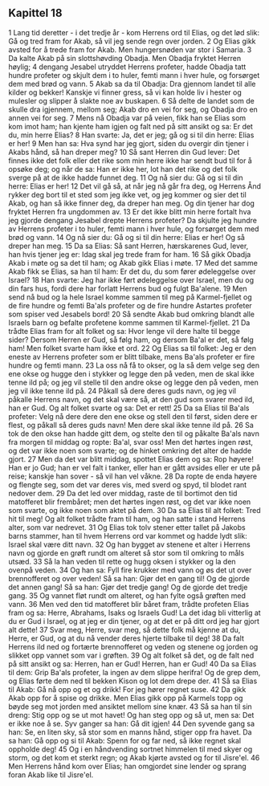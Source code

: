 ## Kapittel 18

1 Lang tid deretter - i det tredje år - kom Herrens ord til Elias, og det lød slik: Gå og tred fram for Akab, så vil jeg sende regn over jorden.
2 Og Elias gikk avsted for å trede fram for Akab. Men hungersnøden var stor i Samaria.
3 Da kalte Akab på sin slottshøvding Obadja. Men Obadja fryktet Herren høylig;
4 dengang Jesabel utryddet Herrens profeter, hadde Obadja tatt hundre profeter og skjult dem i to huler, femti mann i hver hule, og forsørget dem med brød og vann.
5 Akab sa da til Obadja: Dra gjennom landet til alle kilder og bekker! Kanskje vi finner gress, så vi kan holde liv i hester og mulesler og slipper å slakte noe av buskapen.
6 Så delte de landet som de skulle dra igjennem, mellom seg; Akab dro en vei for seg, og Obadja dro en annen vei for seg.
7 Mens nå Obadja var på veien, fikk han se Elias som kom imot ham; han kjente ham igjen og falt ned på sitt ansikt og sa: Er det du, min herre Elias?
8 Han svarte: Ja, det er jeg; gå og si til din herre: Elias er her!
9 Men han sa: Hva synd har jeg gjort, siden du overgir din tjener i Akabs hånd, så han dreper meg?
10 Så sant Herren din Gud lever: Det finnes ikke det folk eller det rike som min herre ikke har sendt bud til for å opsøke deg; og når de sa: Han er ikke her, lot han det rike og det folk sverge på at de ikke hadde funnet deg.
11 Og nå sier du: Gå og si til din herre: Elias er her!
12 Det vil gå så, at når jeg nå går fra deg, og Herrens Ånd rykker deg bort til et sted som jeg ikke vet, og jeg kommer og sier det til Akab, og han så ikke finner deg, da dreper han meg. Og din tjener har dog fryktet Herren fra ungdommen av.
13 Er det ikke blitt min herre fortalt hva jeg gjorde dengang Jesabel drepte Herrens profeter? Da skjulte jeg hundre av Herrens profeter i to huler, femti mann i hver hule, og forsørget dem med brød og vann.
14 Og nå sier du: Gå og si til din herre: Elias er her! Og så dreper han meg.
15 Da sa Elias: Så sant Herren, hærskarenes Gud, lever, han hvis tjener jeg er: Idag skal jeg trede fram for ham.
16 Så gikk Obadja Akab i møte og sa det til ham; og Akab gikk Elias i møte.
17 Med det samme Akab fikk se Elias, sa han til ham: Er det du, du som fører ødeleggelse over Israel?
18 Han svarte: Jeg har ikke ført ødeleggelse over Israel, men du og din fars hus, fordi dere har forlatt Herrens bud og fulgt Ba'alene.
19 Men send nå bud og la hele Israel komme sammen til meg på Karmel-fjellet og de fire hundre og femti Ba'als profeter og de fire hundre Astartes profeter som spiser ved Jesabels bord!
20 Så sendte Akab bud omkring blandt alle Israels barn og befalte profetene komme sammen til Karmel-fjellet.
21 Da trådte Elias fram for alt folket og sa: Hvor lenge vil dere halte til begge sider? Dersom Herren er Gud, så følg ham, og dersom Ba'al er det, så følg ham! Men folket svarte ham ikke et ord.
22 Og Elias sa til folket: Jeg er den eneste av Herrens profeter som er blitt tilbake, mens Ba'als profeter er fire hundre og femti mann.
23 La oss nå få to okser, og la så dem velge seg den ene okse og hugge den i stykker og legge den på veden, men de skal ikke tenne ild på; og jeg vil stelle til den andre okse og legge den på veden, men jeg vil ikke tenne ild på.
24 Påkall så dere deres guds navn, og jeg vil påkalle Herrens navn, og det skal være så, at den gud som svarer med ild, han er Gud. Og alt folket svarte og sa: Det er rett!
25 Da sa Elias til Ba'als profeter: Velg nå dere dere den ene okse og stell den til først, siden dere er flest, og påkall så deres guds navn! Men dere skal ikke tenne ild på.
26 Sa tok de den okse han hadde gitt dem, og stelte den til og påkalte Ba'als navn fra morgen til middag og ropte: Ba'al, svar oss! Men det hørtes ingen røst, og det var ikke noen som svarte; og de hinket omkring det alter de hadde gjort.
27 Men da det var blitt middag, spottet Elias dem og sa: Rop høyere! Han er jo Gud; han er vel falt i tanker, eller han er gått avsides eller er ute på reise; kanskje han sover - så vil han vel våkne.
28 Da ropte de enda høyere og flengte seg, som det var deres vis, med sverd og spyd, til blodet rant nedover dem.
29 Da det led over middag, raste de til bortimot den tid matofferet blir frembåret; men det hørtes ingen røst, og det var ikke noen som svarte, og ikke noen som aktet på dem.
30 Da sa Elias til alt folket: Tred hit til meg! Og alt folket trådte fram til ham, og han satte i stand Herrens alter, som var nedrevet.
31 Og Elias tok tolv stener etter tallet på Jakobs barns stammer, han til hvem Herrens ord var kommet og hadde lydt slik: Israel skal være ditt navn.
32 Og han bygget av stenene et alter i Herrens navn og gjorde en grøft rundt om alteret så stor som til omkring to måls utsæd.
33 Så la han veden til rette og hugg oksen i stykker og la den ovenpå veden.
34 Og han sa: Fyll fire krukker med vann og øs det ut over brennofferet og over veden! Så sa han: Gjør det en gang til! Og de gjorde det annen gang! Så sa han: Gjør det tredje gang! Og de gjorde det tredje gang.
35 Og vannet fløt rundt om alteret, og han fylte også grøften med vann.
36 Men ved den tid matofferet blir båret fram, trådte profeten Elias fram og sa: Herre, Abrahams, Isaks og Israels Gud! La det idag bli vitterlig at du er Gud i Israel, og at jeg er din tjener, og at det er på ditt ord jeg har gjort alt dette!
37 Svar meg, Herre, svar meg, så dette folk må kjenne at du, Herre, er Gud, og at du nå vender deres hjerte tilbake til deg!
38 Da falt Herrens ild ned og fortærte brennofferet og veden og stenene og jorden og slikket opp vannet som var i grøften.
39 Og alt folket så det, og de falt ned på sitt ansikt og sa: Herren, han er Gud! Herren, han er Gud!
40 Da sa Elias til dem: Grip Ba'als profeter, la ingen av dem slippe herifra! Og de grep dem, og Elias førte dem ned til bekken Kison og lot dem drepe der.
41 Så sa Elias til Akab: Gå nå opp og et og drikk! For jeg hører regnet suse.
42 Da gikk Akab opp for å spise og drikke. Men Elias gikk opp på Karmels topp og bøyde seg mot jorden med ansiktet mellom sine knær.
43 Så sa han til sin dreng: Stig opp og se ut mot havet! Og han steg opp og så ut, men sa: Det er ikke noe å se. Syv ganger sa han: Gå dit igjen!
44 Den syvende gang sa han: Se, en liten sky, så stor som en manns hånd, stiger opp fra havet. Da sa han: Gå opp og si til Akab: Spenn for og far ned, så ikke regnet skal oppholde deg!
45 Og i en håndvending sortnet himmelen til med skyer og storm, og det kom et sterkt regn; og Akab kjørte avsted og for til Jisre'el.
46 Men Herrens hånd kom over Elias; han omgjordet sine lender og sprang foran Akab like til Jisre'el.
